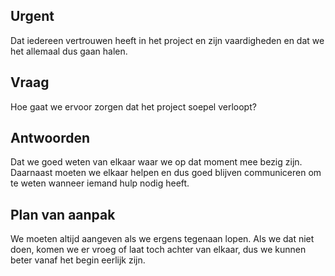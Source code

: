 <h2>Urgent</h2> 
Dat iedereen vertrouwen heeft in het project en zijn vaardigheden en dat we het allemaal dus gaan halen.

<h2>Vraag</h2> 
Hoe gaat we ervoor zorgen dat het project soepel verloopt?

<h2>Antwoorden</h2>
Dat we goed weten van elkaar waar we op dat moment mee bezig zijn. Daarnaast moeten we elkaar helpen en dus goed blijven communiceren om te weten wanneer iemand hulp nodig heeft.

<h2>Plan van aanpak</h2>
We moeten altijd aangeven als we ergens tegenaan lopen. Als we dat niet doen, komen we er vroeg of laat toch achter van elkaar, dus we kunnen beter vanaf het begin eerlijk zijn.
